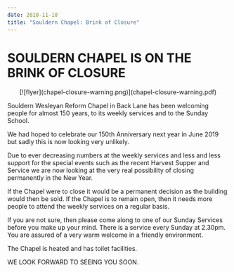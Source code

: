 ```yaml
---
date: 2018-11-18
title: "Souldern Chapel: Brink of Closure"
---
```


# SOULDERN CHAPEL IS ON THE BRINK OF CLOSURE

<center>
[![flyer](chapel-closure-warning.png)](chapel-closure-warning.pdf)
</center>

Souldern Wesleyan Reform Chapel in Back Lane has been
welcoming people for almost 150 years, to its weekly services
and to the Sunday School.

We had hoped to celebrate our 150th Anniversary next year in
June 2019 but sadly this is now looking very unlikely.

Due to ever decreasing numbers at the weekly services and less
and less support for the special events such as the recent Harvest
Supper and Service we are now looking at the very real
possibility of closing permanently in the New Year.

If the Chapel were to close it would be a permanent decision as
the building would then be sold. If the Chapel is to remain open, then it needs
more people to attend the weekly services on
a regular basis.

If you are not sure, then please come along to
one of our Sunday Services before you make
up your mind. There is a service every
Sunday at 2.30pm. You are assured of a very
warm welcome in a friendly environment.

The Chapel is heated and has toilet facilities.

WE LOOK FORWARD TO SEEING YOU SOON.

